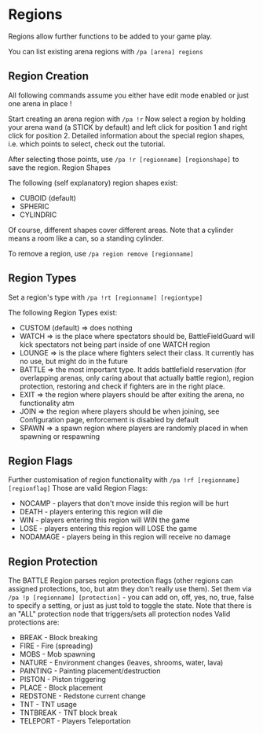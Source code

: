 # Regions

Regions allow further functions to be added to your game play.

You can list existing arena regions with `/pa [arena] regions`

## Region Creation

All following commands assume you either have edit mode enabled or just one arena in place !

Start creating an arena region with `/pa !r`
Now select a region by holding your arena wand (a STICK by default) and left click for position 1 and right click for position 2. Detailed information about the special region shapes, i.e. which points to select, check out the tutorial.

After selecting those points, use `/pa !r [regionname] [regionshape]` to save the region.
Region Shapes

The following (self explanatory) region shapes exist:
- CUBOID (default)
- SPHERIC
- CYLINDRIC

Of course, different shapes cover different areas. Note that a cylinder means a room like a can, so a standing cylinder.

To remove a region, use `/pa region remove [regionname]`

## Region Types

Set a region's type with `/pa !rt [regionname] [regiontype]`

The following Region Types exist:

- CUSTOM (default) => does nothing
- WATCH => is the place where spectators should be, BattleFieldGuard will kick spectators not being part inside of one WATCH region
- LOUNGE => is the place where fighters select their class. It currently has no use, but might do in the future
- BATTLE => the most important type. It adds battlefield reservation (for overlapping arenas, only caring about that actually battle region), region protection, restoring and check if fighters are in the right place.
- EXIT => the region where players should be after exiting the arena, no functionality atm
- JOIN => the region where players should be when joining, see Configuration page, enforcement is disabled by default
- SPAWN => a spawn region where players are randomly placed in when spawning or respawning 

## Region Flags

Further customisation of region functionality with `/pa !rf [regionname] [regionflag]`
Those are valid Region Flags:

- NOCAMP - players that don't move inside this region will be hurt
- DEATH - players entering this region will die
- WIN - players entering this region will WIN the game
- LOSE - players entering this region will LOSE the game
- NODAMAGE - players being in this region will receive no damage 

## Region Protection

The BATTLE Region parses region protection flags (other regions can assigned protections, too, but atm they don't really use them). Set them via `/pa !p [regionname] [protection]` - you can add on, off, yes, no, true, false to specify a setting, or just as just told to toggle the state. Note that there is an "ALL" protection node that triggers/sets all protection nodes
Valid protections are:

- BREAK - Block breaking
- FIRE - Fire (spreading)
- MOBS - Mob spawning
- NATURE - Environment changes (leaves, shrooms, water, lava)
- PAINTING - Painting placement/destruction
- PISTON - Piston triggering
- PLACE - Block placement
- REDSTONE - Redstone current change
- TNT - TNT usage
- TNTBREAK - TNT block break
- TELEPORT - Players Teleportation

